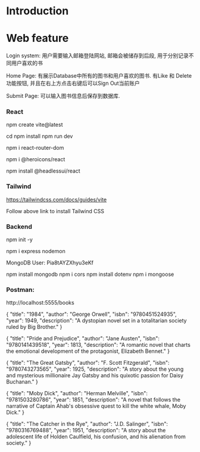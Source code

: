 # Introduction



# Web feature

Login system: 用户需要输入邮箱登陆网站, 邮箱会被储存到后段, 用于分别记录不同用户喜欢的书

Home Page: 有展示Database中所有的图书和用户喜欢的图书. 有Like 和 Delete功能按钮, 并且在右上方点击右键后可以Sign Out当前账户

Submit Page: 可以输入图书信息后保存到数据库. 







### React

npm create vite@latest

  cd
  npm install
  npm run dev

npm i react-router-dom

npm i @heroicons/react

npm install @headlessui/react

### Tailwind

https://tailwindcss.com/docs/guides/vite

Follow above link to install Tailwind CSS

### Backend

npm init -y

npm i express nodemon

MongoDB User:
Pia8tAYZXhyu3eKf


npm install mongodb
npm i cors
npm install dotenv
npm i mongoose

### Postman:

http://localhost:5555/books

{
  "title": "1984",
  "author": "George Orwell",
  "isbn": "9780451524935",
  "year": 1949,
  "description": "A dystopian novel set in a totalitarian society ruled by Big Brother."
}

{
  "title": "Pride and Prejudice",
  "author": "Jane Austen",
  "isbn": "9780141439518",
  "year": 1813,
  "description": "A romantic novel that charts the emotional development of the protagonist, Elizabeth Bennet."
}

{
  "title": "The Great Gatsby",
  "author": "F. Scott Fitzgerald",
  "isbn": "9780743273565",
  "year": 1925,
  "description": "A story about the young and mysterious millionaire Jay Gatsby and his quixotic passion for Daisy Buchanan."
}

{
  "title": "Moby Dick",
  "author": "Herman Melville",
  "isbn": "9781503280786",
  "year": 1851,
  "description": "A novel that follows the narrative of Captain Ahab's obsessive quest to kill the white whale, Moby Dick."
}

{
  "title": "The Catcher in the Rye",
  "author": "J.D. Salinger",
  "isbn": "9780316769488",
  "year": 1951,
  "description": "A story about the adolescent life of Holden Caulfield, his confusion, and his alienation from society."
}

